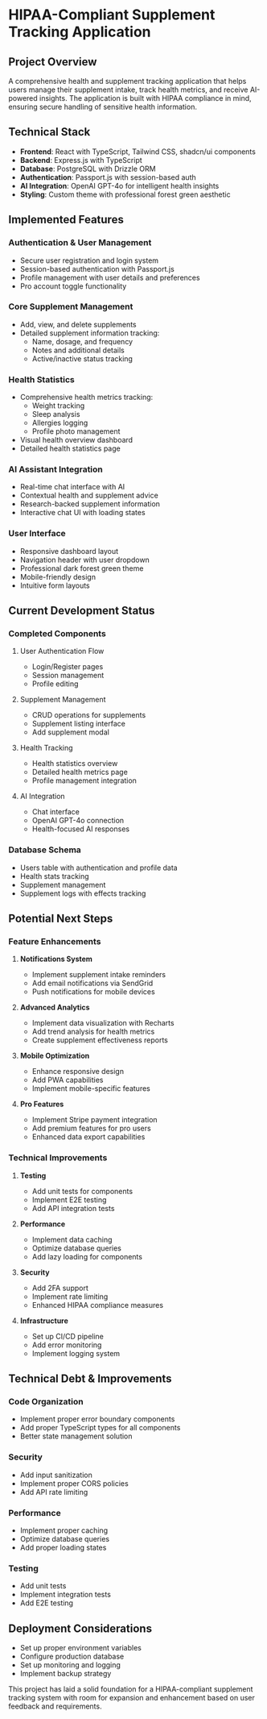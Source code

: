 # HIPAA-Compliant Supplement Tracking Application

## Project Overview
A comprehensive health and supplement tracking application that helps users manage their supplement intake, track health metrics, and receive AI-powered insights. The application is built with HIPAA compliance in mind, ensuring secure handling of sensitive health information.

## Technical Stack
- **Frontend**: React with TypeScript, Tailwind CSS, shadcn/ui components
- **Backend**: Express.js with TypeScript
- **Database**: PostgreSQL with Drizzle ORM
- **Authentication**: Passport.js with session-based auth
- **AI Integration**: OpenAI GPT-4o for intelligent health insights
- **Styling**: Custom theme with professional forest green aesthetic

## Implemented Features

### Authentication & User Management
- Secure user registration and login system
- Session-based authentication with Passport.js
- Profile management with user details and preferences
- Pro account toggle functionality

### Core Supplement Management
- Add, view, and delete supplements
- Detailed supplement information tracking:
  - Name, dosage, and frequency
  - Notes and additional details
  - Active/inactive status tracking

### Health Statistics
- Comprehensive health metrics tracking:
  - Weight tracking
  - Sleep analysis
  - Allergies logging
  - Profile photo management
- Visual health overview dashboard
- Detailed health statistics page

### AI Assistant Integration
- Real-time chat interface with AI
- Contextual health and supplement advice
- Research-backed supplement information
- Interactive chat UI with loading states

### User Interface
- Responsive dashboard layout
- Navigation header with user dropdown
- Professional dark forest green theme
- Mobile-friendly design
- Intuitive form layouts

## Current Development Status

### Completed Components
1. User Authentication Flow
   - Login/Register pages
   - Session management
   - Profile editing

2. Supplement Management
   - CRUD operations for supplements
   - Supplement listing interface
   - Add supplement modal

3. Health Tracking
   - Health statistics overview
   - Detailed health metrics page
   - Profile management integration

4. AI Integration
   - Chat interface
   - OpenAI GPT-4o connection
   - Health-focused AI responses

### Database Schema
- Users table with authentication and profile data
- Health stats tracking
- Supplement management
- Supplement logs with effects tracking

## Potential Next Steps

### Feature Enhancements
1. **Notifications System**
   - Implement supplement intake reminders
   - Add email notifications via SendGrid
   - Push notifications for mobile devices

2. **Advanced Analytics**
   - Implement data visualization with Recharts
   - Add trend analysis for health metrics
   - Create supplement effectiveness reports

3. **Mobile Optimization**
   - Enhance responsive design
   - Add PWA capabilities
   - Implement mobile-specific features

4. **Pro Features**
   - Implement Stripe payment integration
   - Add premium features for pro users
   - Enhanced data export capabilities

### Technical Improvements
1. **Testing**
   - Add unit tests for components
   - Implement E2E testing
   - Add API integration tests

2. **Performance**
   - Implement data caching
   - Optimize database queries
   - Add lazy loading for components

3. **Security**
   - Add 2FA support
   - Implement rate limiting
   - Enhanced HIPAA compliance measures

4. **Infrastructure**
   - Set up CI/CD pipeline
   - Add error monitoring
   - Implement logging system

## Technical Debt & Improvements

### Code Organization
- Implement proper error boundary components
- Add proper TypeScript types for all components
- Better state management solution

### Security
- Add input sanitization
- Implement proper CORS policies
- Add API rate limiting

### Performance
- Implement proper caching
- Optimize database queries
- Add proper loading states

### Testing
- Add unit tests
- Implement integration tests
- Add E2E testing

## Deployment Considerations
- Set up proper environment variables
- Configure production database
- Set up monitoring and logging
- Implement backup strategy

This project has laid a solid foundation for a HIPAA-compliant supplement tracking system with room for expansion and enhancement based on user feedback and requirements.
